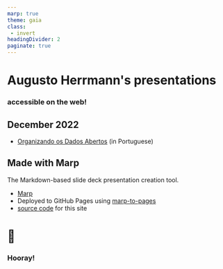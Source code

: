 ```yaml
---
marp: true
theme: gaia
class:
 - invert
headingDivider: 2 
paginate: true
---
```


<!--
_footer: turn to the next page for more info
_class:
 - lead
 - invert
-->

# Augusto Herrmann's presentations

### accessible on the web!

## December 2022

* [Organizando os Dados Abertos](2022/12/organizando-os-dados-abertos) (in Portuguese)

## Made with Marp

The Markdown-based slide deck presentation creation tool.

* [Marp](https://marp.app)
* Deployed to GitHub Pages using [marp-to-pages](https://github.com/ralexander-phi/marp-to-pages)
* [source code](https://github.com/augusto-herrmann/slide-decks) for this site

# 🎉
<!--
_class:
 - lead
 - invert
-->
### Hooray!
